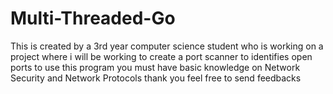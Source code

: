 # Multi-Threaded-Go
This is created by a 3rd year computer science student who is working on a project where i will be working to create a port scanner to identifies open ports
to use this program you must have basic knowledge on Network Security and Network Protocols 
thank you 
feel free to send feedbacks
